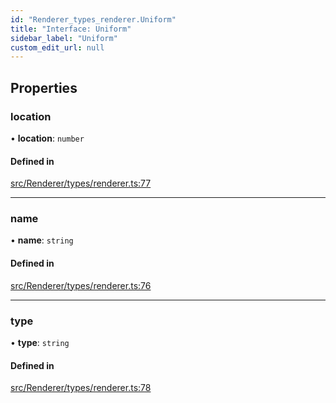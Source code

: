 ```yaml
---
id: "Renderer_types_renderer.Uniform"
title: "Interface: Uniform"
sidebar_label: "Uniform"
custom_edit_url: null
---
```




## Properties

### location

• **location**: `number`

#### Defined in

[src/Renderer/types/renderer.ts:77](https://github.com/ZeaInc/zea-engine/blob/716e8606e/src/Renderer/types/renderer.ts#L77)

___

### name

• **name**: `string`

#### Defined in

[src/Renderer/types/renderer.ts:76](https://github.com/ZeaInc/zea-engine/blob/716e8606e/src/Renderer/types/renderer.ts#L76)

___

### type

• **type**: `string`

#### Defined in

[src/Renderer/types/renderer.ts:78](https://github.com/ZeaInc/zea-engine/blob/716e8606e/src/Renderer/types/renderer.ts#L78)


